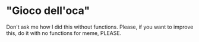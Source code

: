 # "Gioco dell'oca"
Don't ask me how I did this without functions.
Please, if you want to improve this, do it with no functions for meme, PLEASE.
